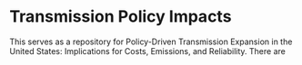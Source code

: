 # Transmission Policy Impacts
This serves as a repository for Policy-Driven Transmission Expansion in the United States: Implications for Costs, Emissions, and Reliability. There are 
